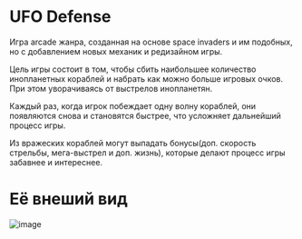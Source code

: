 # UFO Defense

Игра arcade жанра, созданная на основе space invaders и им подобных, но с добавлением новых механик и редизайном игры.

Цель игры состоит в том, чтобы сбить наибольшее количество инопланетных кораблей и набрать как можно больше игровых очков. При этом уворачиваясь от выстрелов инопланетян.

Каждый раз, когда игрок побеждает одну волну кораблей, они появляются снова и становятся быстрее, что усложняет дальнейший процесс игры.

Из вражеских кораблей могут выпадать бонусы(доп. скорость стрельбы, мега-выстрел и доп. жизнь), которые делают процесс игры забавнее и интереснее.

# Её внеший вид
![image](https://github.com/boeing666/ufo_defense/assets/52333617/96a7ebe9-e006-4013-ab13-d1cfcec12339)
